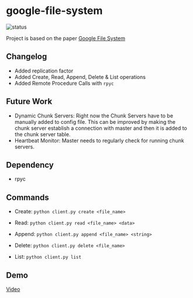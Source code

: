 # google-file-system
![status](https://img.shields.io/badge/version-0.1-85a832) 

Project is based on the paper [Google File System](https://static.googleusercontent.com/media/research.google.com/en//archive/gfs-sosp2003.pdf)

## Changelog
- Added replication factor
- Added Create, Read, Append, Delete & List operations
- Added Remote Procedure Calls with `rpyc`

## Future Work
- Dynamic Chunk Servers: Right now the Chunk Servers have to be manually added to config file. This can be improved by making the chunk server establish a connection with master and then it is added to the chunk server table.
- Heartbeat Monitor: Master needs to regularly check for running chunk servers.

## Dependency
- rpyc

## Commands
- Create: `python client.py create <file_name>` 

- Read: `python client.py read <file_name> <data>`

- Append: `python client.py append <file_name> <string>`

- Delete: `python client.py delete <file_name>`

- List: `python client.py list`

## Demo
[Video](https://youtu.be/LDqfd4PvoiQ)
